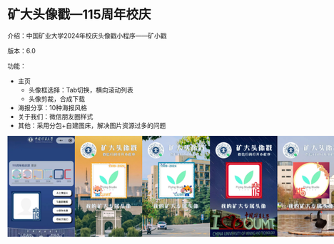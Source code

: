 # 矿大头像戳—115周年校庆

介绍：中国矿业大学2024年校庆头像戳小程序——矿小戳

版本：6.0

功能：
- 主页
  - 头像框选择：Tab切换，横向滚动列表
  - 头像剪裁，合成下载
- 海报分享：10种海报风格
- 关于我们：微信朋友圈样式
- 其他：采用分包+自建图床，解决图片资源过多的问题

<div style="display: flex; justify-content: space-around;">
  <img src="https://raw.githubusercontent.com/abiscuit9/cumt_touxiang/refs/heads/main/0.pic.png"  width="30%">
  <img src="https://raw.githubusercontent.com/abiscuit9/cumt_touxiang/refs/heads/main/1.pic.jpg"  width="30%">
  <img src="https://raw.githubusercontent.com/abiscuit9/cumt_touxiang/refs/heads/main/2.pic.jpg"  width="30%">
  <img src="https://raw.githubusercontent.com/abiscuit9/cumt_touxiang/refs/heads/main/3.pic.jpg"  width="30%">
  <img src="https://raw.githubusercontent.com/abiscuit9/cumt_touxiang/refs/heads/main/4.pic.jpg"  width="30%">
  <img src="https://raw.githubusercontent.com/abiscuit9/cumt_touxiang/refs/heads/main/5.pic.jpg"  width="30%">
  <img src="https://raw.githubusercontent.com/abiscuit9/cumt_touxiang/refs/heads/main/6.pic.jpg"  width="30%">
  <img src="https://raw.githubusercontent.com/abiscuit9/cumt_touxiang/refs/heads/main/7.pic.jpg"  width="30%">
  <img src="https://raw.githubusercontent.com/abiscuit9/cumt_touxiang/refs/heads/main/8.pic.jpg"  width="30%">
</div>
